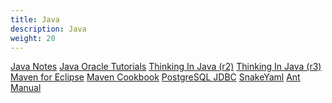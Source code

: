 ```yaml
---
title: Java
description: Java
weight: 20
---
```



<div class="book">
    <a href="/ebooks/javanotes/index.html">Java Notes</a>
    <a href="/ebooks/JavaOracleTutorial/index.html">Java Oracle Tutorials</a>
    <a href="/ebooks/tij2/index.html">Thinking In Java (r2)</a>
    <a href="/ebooks/ThinkingInJava3/TIJ3.htm">Thinking In Java (r3)</a>
    <a href="/ebooks/maven4eclipse/index.html">Maven for Eclipse</a>
    <a href="/ebooks/maven-cookbook/index.html">Maven Cookbook</a>
    <a href="/ebooks/pg-jdbc/index.html">PostgreSQL JDBC</a>
    <a href="/ebooks/snakeyaml.html">SnakeYaml</a>
    <a href="https://ant.apache.org/manual/toc.html">Ant Manual</a>
</div>
